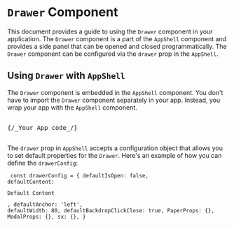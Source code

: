 # `Drawer` Component

This document provides a guide to using the `Drawer` component in your application. The `Drawer` component is a part of the `AppShell` component and provides a side panel that can be opened and closed programmatically. The `Drawer` component can be configured via the `drawer` prop in the `AppShell`.

## Using `Drawer` with `AppShell`

The `Drawer` component is embedded in the `AppShell` component. You don't have to import the `Drawer` component separately in your app. Instead, you wrap your app with the `AppShell` component.

<pre>
<AppShell drawer={drawerConfig}>
{/_Your App code_/}
</AppShell>
</pre>

The `drawer` prop in `AppShell` accepts a configuration object that allows you to set default properties for the `Drawer`. Here's an example of how you can define the `drawerConfig`:

<code><pre>
const drawerConfig = {
defaultIsOpen: false,
defaultContent: <p>Default Content</p>,
defaultAnchor: 'left',
defaultWidth: 80,
defaultBackdropClickClose: true,
PaperProps: {},
ModalProps: {},
sx: {},
}

</code></pre>
